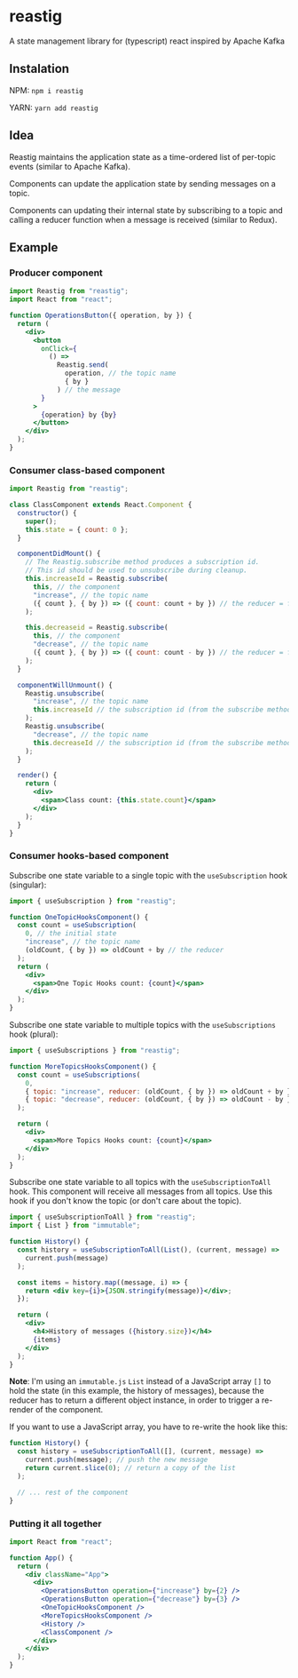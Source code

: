 # reastig

A state management library for (typescript) react inspired by Apache Kafka

## Instalation

NPM: `npm i reastig`

YARN: `yarn add reastig`

## Idea

Reastig maintains the application state as a time-ordered list of per-topic events (similar to Apache Kafka).

Components can update the application state by sending messages on a topic.

Components can updating their internal state by subscribing to a topic and calling a reducer function when a message is received (similar to Redux).

## Example

### Producer component

```jsx
import Reastig from "reastig";
import React from "react";

function OperationsButton({ operation, by }) {
  return (
    <div>
      <button
        onClick={
          () =>
            Reastig.send(
              operation, // the topic name
              { by }
            ) // the message
        }
      >
        {operation} by {by}
      </button>
    </div>
  );
}
```

### Consumer class-based component

```jsx
import Reastig from "reastig";

class ClassComponent extends React.Component {
  constructor() {
    super();
    this.state = { count: 0 };
  }

  componentDidMount() {
    // The Reastig.subscribe method produces a subscription id.
    // This id should be used to unsubscribe during cleanup.
    this.increaseId = Reastig.subscribe(
      this, // the component
      "increase", // the topic name
      ({ count }, { by }) => ({ count: count + by }) // the reducer = f(old_state, message) => new_state
    );

    this.decreaseid = Reastig.subscribe(
      this, // the component
      "decrease", // the topic name
      ({ count }, { by }) => ({ count: count - by }) // the reducer = f(old_state, message) => new_state
    );
  }

  componentWillUnmount() {
    Reastig.unsubscribe(
      "increase", // the topic name
      this.increaseId // the subscription id (from the subscribe method)
    );
    Reastig.unsubscribe(
      "decrease", // the topic name
      this.decreaseId // the subscription id (from the subscribe method)
    );
  }

  render() {
    return (
      <div>
        <span>Class count: {this.state.count}</span>
      </div>
    );
  }
}
```

### Consumer hooks-based component

Subscribe one state variable to a single topic with the `useSubscription` hook (singular):

```jsx
import { useSubscription } from "reastig";

function OneTopicHooksComponent() {
  const count = useSubscription(
    0, // the initial state
    "increase", // the topic name
    (oldCount, { by }) => oldCount + by // the reducer
  );
  return (
    <div>
      <span>One Topic Hooks count: {count}</span>
    </div>
  );
}
```

Subscribe one state variable to multiple topics with the `useSubscriptions` hook (plural):

```jsx
import { useSubscriptions } from "reastig";

function MoreTopicsHooksComponent() {
  const count = useSubscriptions(
    0,
    { topic: "increase", reducer: (oldCount, { by }) => oldCount + by },
    { topic: "decrease", reducer: (oldCount, { by }) => oldCount - by }
  );

  return (
    <div>
      <span>More Topics Hooks count: {count}</span>
    </div>
  );
}
```

Subscribe one state variable to all topics with the `useSubscriptionToAll` hook.
This component will receive all messages from all topics.
Use this hook if you don't know the topic (or don't care about the topic).

```jsx
import { useSubscriptionToAll } from "reastig";
import { List } from "immutable";

function History() {
  const history = useSubscriptionToAll(List(), (current, message) =>
    current.push(message)
  );

  const items = history.map((message, i) => {
    return <div key={i}>{JSON.stringify(message)}</div>;
  });

  return (
    <div>
      <h4>History of messages ({history.size})</h4>
      {items}
    </div>
  );
}
```

**Note**: I'm using an `immutable.js` `List` instead of a JavaScript array `[]` to hold the state (in this example, the history of messages),
because the reducer has to return a different object instance, 
in order to trigger a re-render of the component.

If you want to use a JavaScript array, you have to re-write the hook like this:

```jsx
function History() {
  const history = useSubscriptionToAll([], (current, message) =>
    current.push(message); // push the new message
    return current.slice(0); // return a copy of the list
  );

  // ... rest of the component
}
```

### Putting it all together

```jsx
import React from "react";

function App() {
  return (
    <div className="App">
      <div>
        <OperationsButton operation={"increase"} by={2} />
        <OperationsButton operation={"decrease"} by={3} />
        <OneTopicHooksComponent />
        <MoreTopicsHooksComponent />
        <History />
        <ClassComponent />
      </div>
    </div>
  );
}
```
